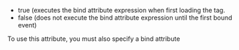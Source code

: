 - true (executes the bind attribute expression when first loading the tag.
- false (does not execute the bind attribute expression until the first bound event)

To use this attribute, you must also specify a bind attribute
